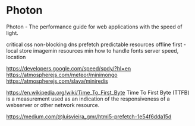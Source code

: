 # Photon
Photon - The performance guide for web applications with the speed of light.

critical css
non-blocking
dns prefetch
predictable resources
offline first - local store
imagemin
resources min
how to handle fonts
server speed, location

https://developers.google.com/speed/spdy/?hl=en
https://atmospherejs.com/meteor/minimongo
https://atmospherejs.com/slava/miniredis

https://en.wikipedia.org/wiki/Time_To_First_Byte
Time To First Byte (TTFB) is a measurement used as an indication of the responsiveness of a webserver or other network resource.

https://medium.com/@luisvieira_gmr/html5-prefetch-1e54f6dda15d
